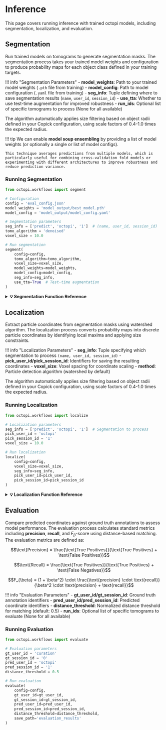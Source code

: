 # Inference

This page covers running inference with trained octopi models, including segmentation, localization, and evaluation.

## Segmentation

Run trained models on tomograms to generate segmentation masks. The segmentation process takes your trained model weights and configuration to produce probability maps for each object class defined in your training targets.

!!! info "Segmentation Parameters"
    - **model_weights**: Path to your trained model weights (`.pth` file from training)
    - **model_config**: Path to model configuration (`.yaml` file from training)
    - **seg_info**: Tuple defining where to save segmentation results (`name`, `user_id`, `session_id`)
    - **use_tta**: Whether to use test-time augmentation for improved robustness
    - **run_ids**: Optional list of specific tomograms to process (None for all available)

The algorithm automatically applies size filtering based on object radii defined in your Copick configuration, using scale factors of 0.4-1.0 times the expected radius.

!!! tip 
    We can enable **model soup ensembling** by providing a list of model weights (or optionally a single or list of model configs). 
    
    This technique averages predictions from multiple models, which is particularly useful for combining cross-validation fold models or experimenting with different architectures to improve robustness and reduce prediction variance.


### Running Segmentation

```python
from octopi.workflows import segment

# Configuration
config = 'eval_config.json'
model_weights = 'model_output/best_model.pth'
model_config = 'model_output/model_config.yaml'

# Segmentation parameters
seg_info = ['predict', 'octopi', '1']  # (name, user_id, session_id)
tomo_algorithm = 'denoised'
voxel_size = 10.0

# Run segmentation
segment(
    config=config,
    tomo_algorithm=tomo_algorithm,
    voxel_size=voxel_size,
    model_weights=model_weights,
    model_config=model_config,
    seg_info=seg_info,
    use_tta=True  # Test-time augmentation
)
```

<details markdown="1">
<summary><strong>💡 Segmentation Function Reference</strong></summary>

`segment(config, tomo_algorithm, voxel_size, model_weights, model_config, seg_info=['predict', 'octopi', '1'], use_tta=False)`

The segmentation process applies your trained model(s) to tomograms in batches for memory efficiency. It supports both single model inference and Model Soup ensembling, with optional test-time augmentation. Predictions are averaged across models and augmentations, then converted to discrete segmentation masks.

**Parameters:**

- `config` (str): Path to Copick configuration file
- `tomo_algorithm` (str): Tomogram algorithm identifier  
- `voxel_size` (float): Voxel spacing in Angstroms
- `model_weights` (str or list): Path(s) to trained model weights (.pth file(s))
- `model_config` (str or list): Path(s) to model configuration (.yaml file(s))
- `seg_info` (tuple): Segmentation specification `(name, user_id, session_id)` (default: ['predict', 'octopi', '1'])
- `use_tta` (bool): Enable test-time augmentation (default: False)

**Outputs:**

Segmentation masks saved to Copick structure with probability values for each object class.
</details>

## Localization

Extract particle coordinates from segmentation masks using watershed algorithm. The localization process converts probability maps into discrete particle coordinates by identifying local maxima and applying size constraints.

!!! info "Localization Parameters"
    - **seg_info**: Tuple specifying which segmentation to process `(name, user_id, session_id)`
    - **pick_user_id/pick_session_id**: Identifiers for saving the resulting coordinates
    - **voxel_size**: Voxel spacing for coordinate scaling
    - **method**: Particle detection algorithm (watershed by default)

The algorithm automatically applies size filtering based on object radii defined in your Copick configuration, using scale factors of 0.4-1.0 times the expected radius.


### Running Localization

```python
from octopi.workflows import localize

# Localization parameters
seg_info = ['predict', 'octopi', '1']  # Segmentation to process
pick_user_id = 'octopi'
pick_session_id = '1'
voxel_size = 10.0

# Run localization
localize(
    config=config,
    voxel_size=voxel_size,
    seg_info=seg_info,
    pick_user_id=pick_user_id,
    pick_session_id=pick_session_id
)
```

<details markdown="1">
<summary><strong>💡 Localization Function Reference</strong></summary>

`localize(config, voxel_size, seg_info, pick_user_id, pick_session_id, method = 'watershed', filter_size = 10, radius_min_scale = 0.4, radius_max_scale = 1.0)`

Extracts particle coordinates from segmentation masks using watershed algorithm. This method uses $N$ parallel processes for efficient processing. We can either applies watershed algorithm with Gaussian filtering (filter_size=10) or measure each unique objects center of mass. We will filter the particles by size defined by the input parameters `radius_min_scale` and `radius_max_scale`. 

**Parameters:**

- `config` (str): Path to Copick configuration file
- `voxel_size` (float): Voxel spacing in Angstroms
- `seg_info` (tuple): Segmentation to process `(name, user_id, session_id)`
- `pick_user_id` (str): User ID for output coordinates
- `pick_session_id` (str): Session ID for output coordinates

**Algorithm Details:**

- **Method**: Watershed segmentation
- **Filter size**: 10 (Gaussian filter for smoothing)
- **Radius constraints**: 0.4-1.0 × object radius from config
- **Parallel processing**: 32 processes (adjustable based on system)

**Outputs:**

Particle coordinates saved to Copick structure in standard format.

</details>

## Evaluation

Compare predicted coordinates against ground truth annotations to assess model performance. The evaluation process calculates standard metrics including **precision**, **recall**, and $F_{\beta}$-score using distance-based matching. The evaluation metrics are defined as:

$$\text{Precision} = \frac{\text{True Positives}}{\text{True Positives} + \text{False Positives}}$$

$$\text{Recall} = \frac{\text{True Positives}}{\text{True Positives} + \text{False Negatives}}$$

$$F_{\beta} = (1 + \beta^2) \cdot \frac{\text{precision} \cdot \text{recall}}{\beta^2 \cdot \text{precision} + \text{recall}}$$

!!! info "Evaluation Parameters"
    - **gt_user_id/gt_session_id**: Ground truth annotation identifiers
    - **pred_user_id/pred_session_id**: Predicted coordinate identifiers
    - **distance_threshold**: Normalized distance threshold for matching (default: 0.5)
    - **run_ids**: Optional list of specific tomograms to evaluate (None for all available)

### Running Evaluation

```python
from octopi.workflows import evaluate

# Evaluation parameters
gt_user_id = 'curation'
gt_session_id = '0'
pred_user_id = 'octopi'
pred_session_id = '1'
distance_threshold = 0.5

# Run evaluation
evaluate(
    config=config,
    gt_user_id=gt_user_id,
    gt_session_id=gt_session_id,
    pred_user_id=pred_user_id,
    pred_session_id=pred_session_id,
    distance_threshold=distance_threshold,
    save_path='evaluation_results'
)
```